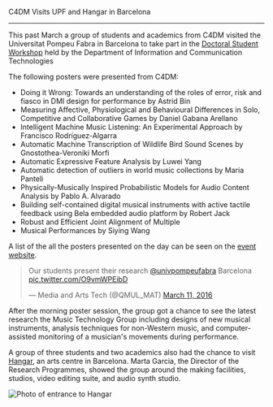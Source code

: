 C4DM Visits UPF and Hangar in Barcelona
_______________________________________

This past March a group of students and academics from C4DM visited the Universitat Pompeu Fabra in Barcelona to take part in the [Doctoral Student Workshop](http://portal.upf.edu/web/etic_doctoral_workshop/home) held by the Department of Information and Communication Technologies

The following posters were presented from C4DM:
* Doing it Wrong: Towards an understanding of the roles of error, risk and fiasco in DMI design for performance by Astrid Bin
* Measuring Affective, Physiological and Behavioural Differences in Solo, Competitive and Collaborative Games by Daniel Gabana Arellano
* Intelligent Machine Music Listening: An Experimental Approach by Francisco Rodríguez-Algarra
* Automatic Machine Transcription of Wildlife Bird Sound Scenes by Gnostothea-Veroniki Morfi
* Automatic Expressive Feature Analysis by Luwei Yang
* Automatic detection of outliers in world music collections by Maria Panteli
* Physically-Musically Inspired Probabilistic Models for Audio Content Analysis by Pablo A. Alvarado
* Building self-contained digital musical instruments with active tactile feedback using Bela embedded audio platform by Robert Jack
* Robust and Efficient Joint Alignment of Multiple
* Musical Performances by Siying Wang

A list of the all the posters presented on the day can be seen on the [event website](http://portal.upf.edu/web/etic_doctoral_workshop/accepted-posters).

<blockquote class="twitter-tweet" data-lang="en"><p lang="en" dir="ltr">Our students present their research <a href="https://twitter.com/univpompeufabra">@univpompeufabra</a> Barcelona <a href="https://t.co/O9vmWPEibD">pic.twitter.com/O9vmWPEibD</a></p>&mdash; Media and Arts Tech (@QMUL_MAT) <a href="https://twitter.com/QMUL_MAT/status/708318168599678976">March 11, 2016</a></blockquote>
<script async src="//platform.twitter.com/widgets.js" charset="utf-8"></script>

After the morning poster session, the group got a chance to see the latest research the Music Technology Group including designs of new musical instruments, analysis techniques for non-Western music, and computer-assisted monitoring of a musician's movements during performance.

A group of three students and two academics also had the chance to visit [Hangar](https://hangar.org/en/), an arts centre in Barcelona. Marta Garcia, the Director of the Research Programmes, showed the group around the making facilities, studios, video editing suite, and audio synth studio.

![Photo of entrance to Hangar](/images/Hangar.jpg "Hangar")